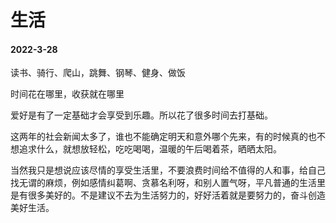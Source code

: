 # 生活
#### 2022-3-28
读书、骑行、爬山，跳舞、钢琴、健身、做饭

时间花在哪里，收获就在哪里

爱好是有了一定基础才会享受到乐趣。所以花了很多时间去打基础。

这两年的社会新闻太多了，谁也不能确定明天和意外哪个先来，有的时候真的也不想追求什么，就想放轻松，吃吃喝喝，温暖的午后喝着茶，晒晒太阳。

当然我只是想说应该尽情的享受生活里，不要浪费时间给不值得的人和事，给自己找无谓的麻烦，例如感情纠葛啊、贪慕名利呀，和别人置气呀，平凡普通的生活里是有很多美好的。不是建议不去为生活努力的，好好活着就是要努力的，奋斗创造美好生活。
